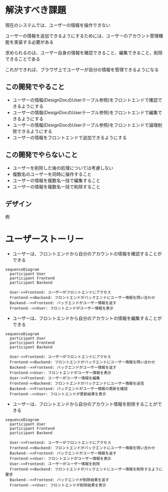 # 解決すべき課題
現在のシステムでは、ユーザーの情報を操作できない

ユーザーの情報を追加できるようにするためには、ユーザーのアカウント管理機能を実装する必要がある

求められるのは、ユーザー自身の情報を確認できること、編集できること、削除できることである

これができれば、ブラウザ上でユーザーが自分の情報を管理できるようになる

## この開発でやること
- ユーザーの情報(DesignDocのUserテーブル参照)をフロントエンドで確認できるようにする
- ユーザーの情報(DesignDocのUserテーブル参照)をフロントエンドで編集できるようにする
- ユーザーの情報(DesignDocのUserテーブル参照)をフロントエンドで論理削除できるようにする
- ユーザーの情報をフロントエンドで追加できるようにする

## この開発でやらないこと
- ユーザーを削除した後の処理については考慮しない
- 複数名のユーザーを同時に操作すること
- ユーザーの情報を複数名一括で編集すること
- ユーザーの情報を複数名一括で削除すること

## デザイン
例

# ユーザーストーリー
- ユーザーは、フロントエンドから自分のアカウントの情報を確認することができる


```mermaid
sequenceDiagram
  participant User
  participant Frontend
  participant Backend

  User->>Frontend: ユーザーがフロントエンドにアクセス
  Frontend->>Backend: フロントエンドがバックエンドにユーザー情報を問い合わせ
  Backend-->>Frontend: バックエンドがユーザー情報を返す
  Frontend-->>User: フロントエンドがユーザー情報を表示
```
- ユーザーは、フロントエンドから自分のアカウントの情報を編集することができる

```mermaid
sequenceDiagram
  participant User
  participant Frontend
  participant Backend

  User->>Frontend: ユーザーがフロントエンドにアクセス
  Frontend->>Backend: フロントエンドがバックエンドにユーザー情報を問い合わせ
  Backend-->>Frontend: バックエンドがユーザー情報を返す
  Frontend->>User: フロントエンドがユーザー情報を表示
  User->>Frontend: ユーザーがユーザー情報を編集
  Frontend->>Backend: フロントエンドがバックエンドにユーザー情報を送信
  Backend-->>Frontend: バックエンドがユーザー情報の更新を確認
  Frontend-->>User: フロントエンドが更新結果を表示
```

- ユーザーは、フロントエンドから自分のアカウント情報を削除することができる
```mermaid
sequenceDiagram
  participant User
  participant Frontend
  participant Backend

  User->>Frontend: ユーザーがフロントエンドにアクセス
  Frontend->>Backend: フロントエンドがバックエンドにユーザー情報を問い合わせ
  Backend-->>Frontend: バックエンドがユーザー情報を返す
  Frontend->>User: フロントエンドがユーザー情報を表示
  User->>Frontend: ユーザーがユーザー情報を削除
  Frontend->>Backend: フロントエンドがバックエンドにユーザー情報を削除するように要求
  Backend-->>Frontend: バックエンドが削除結果を返す
  Frontend-->>User: フロントエンドが削除結果を表示
```
